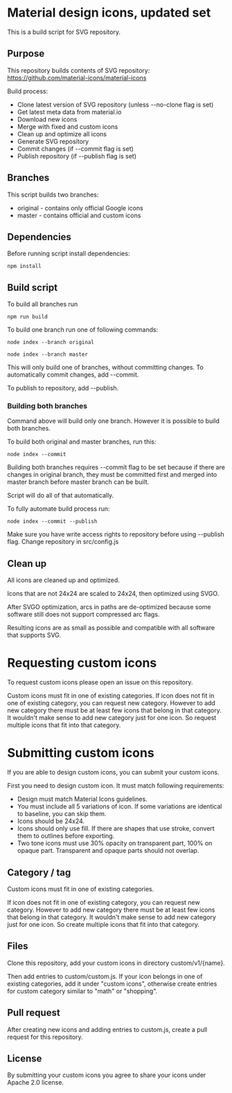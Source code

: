# Material design icons, updated set

This is a build script for SVG repository.

## Purpose

This repository builds contents of SVG repository: https://github.com/material-icons/material-icons

Build process:
* Clone latest version of SVG repository (unless --no-clone flag is set)
* Get latest meta data from material.io
* Download new icons
* Merge with fixed and custom icons
* Clean up and optimize all icons
* Generate SVG repository
* Commit changes (if --commit flag is set)
* Publish repository (if --publish flag is set)

## Branches

This script builds two branches:
* original - contains only official Google icons
* master - contains official and custom icons


## Dependencies

Before running script install dependencies:

```
npm install
```

## Build script

To build all branches run
```
npm run build
```

To build one branch run one of following commands:
```
node index --branch original
```
```
node index --branch master
```

This will only build one of branches, without committing changes. To automatically commit changes, add --commit.

To publish to repository, add --publish.

### Building both branches

Command above will build only one branch. However it is possible to build both branches.

To build both original and master branches, run this:
```
node index --commit
```

Building both branches requires --commit flag to be set because if there are changes in original branch, they must be committed first and merged into master branch before master branch can be built.

Script will do all of that automatically.

To fully automate build process run:
```
node index --commit --publish
```

Make sure you have write access rights to repository before using --publish flag. Change repository in src/config.js


## Clean up

All icons are cleaned up and optimized.

Icons that are not 24x24 are scaled to 24x24, then optimized using SVGO.

After SVGO optimization, arcs in paths are de-optimized because some software still does not support compressed arc flags.

Resulting icons are as small as possible and compatible with all software that supports SVG.


# Requesting custom icons

To request custom icons please open an issue on this repository.

Custom icons must fit in one of existing categories. If icon does not fit in one of existing category, you can request new category. However to add new category there must be at least few icons that belong in that category. It wouldn't make sense to add new category just for one icon. So request multiple icons that fit into that category.


# Submitting custom icons

If you are able to design custom icons, you can submit your custom icons.

First you need to design custom icon. It must match following requirements:
* Design must match Material Icons guidelines.
* You must include all 5 variations of icon. If some variations are identical to baseline, you can skip them.
* Icons should be 24x24.
* Icons should only use fill. If there are shapes that use stroke, convert them to outlines before exporting.
* Two tone icons must use 30% opacity on transparent part, 100% on opaque part. Transparent and opaque parts should not overlap.


## Category / tag

Custom icons must fit in one of existing categories.

If icon does not fit in one of existing category, you can request new category. However to add new category there must be at least few icons that belong in that category. It wouldn't make sense to add new category just for one icon. So create multiple icons that fit into that category.


## Files

Clone this repository, add your custom icons in directory custom/v1/{name}.

Then add entries to custom/custom.js. If your icon belongs in one of existing categories, add it under "custom icons", otherwise create entries for custom category similar to "math" or "shopping".


## Pull request

After creating new icons and adding entries to custom.js, create a pull request for this repository.


## License

By submitting your custom icons you agree to share your icons under Apache 2.0 license.
